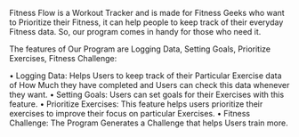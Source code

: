 Fitness Flow is a Workout Tracker and is made for Fitness Geeks who want to Prioritize their Fitness, it can help people to keep track of their everyday Fitness data. So, our program comes in handy for those who need it.

The features of Our Program are Logging Data, Setting Goals, Prioritize Exercises, Fitness Challenge:

  •	Logging Data: Helps Users to keep track of their Particular Exercise data of How Much they have completed and Users can check this data whenever they want.
  •	Setting Goals: Users can set goals for their Exercises with this feature.
  •	Prioritize Exercises: This feature helps users prioritize their exercises to improve their focus on particular Exercises.
  •	Fitness Challenge: The Program Generates a Challenge that helps Users train more.
